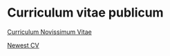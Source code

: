 # Curriculum vitae publicum

[Curriculum Novissimum Vitae](CV-2023-01-24.pdf)

[Newest CV](CV-2023-01-24.pdf)
